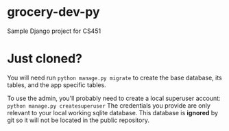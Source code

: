 # grocery-dev-py
Sample Django project for CS451

# Just cloned?
You will need run ```python manage.py migrate``` to create the base database, its tables, and the app specific tables.

To use the admin, you'll probably need to create a local superuser account: ```python manage.py createsuperuser``` The credentials you provide are only relevant to your local working sqlite database. This database is **ignored** by git so it will not be located in the public repository.
